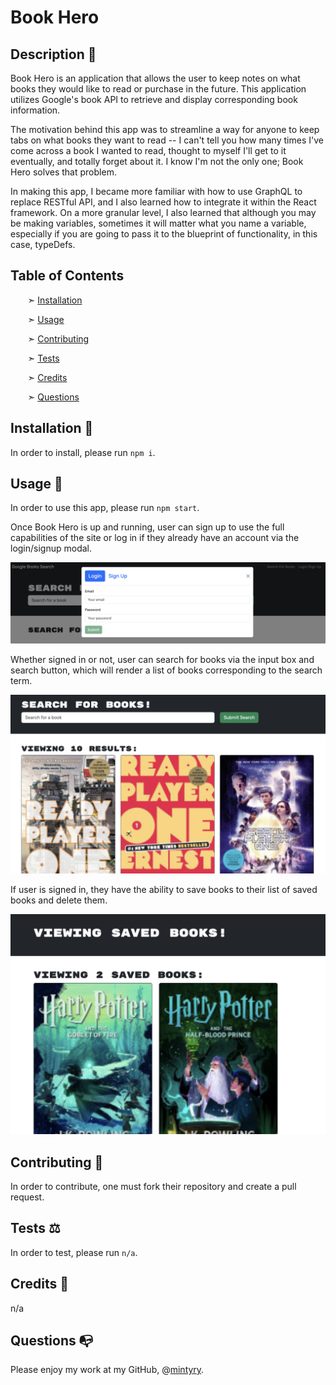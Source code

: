 
# Book Hero


## Description 📰

Book Hero is an application that allows the user to keep notes on what books they would like to read or purchase in the future. This application utilizes Google's book API to retrieve and display corresponding book information.

The motivation behind this app was to streamline a way for anyone to keep tabs on what books they want to read -- I can't tell you how many times I've come across a book I wanted to read, thought to myself I'll get to it eventually, and totally forget about it. I know I'm not the only one; Book Hero solves that problem.

In making this app, I became more familiar with how to use GraphQL to replace RESTful API, and I also learned how to integrate it within the React framework. On a more granular level, I also learned that although you may be making variables, sometimes it will matter what you name a variable, especially if you are going to pass it to the blueprint of functionality, in this case, typeDefs.


## Table of Contents

&nbsp;&nbsp;&nbsp;&nbsp;&nbsp;&nbsp; ➣ [Installation](#Installation)

&nbsp;&nbsp;&nbsp;&nbsp;&nbsp;&nbsp; ➣ [Usage](#Usage)


&nbsp;&nbsp;&nbsp;&nbsp;&nbsp;&nbsp; ➣ [Contributing](#Contributing)

&nbsp;&nbsp;&nbsp;&nbsp;&nbsp;&nbsp; ➣ [Tests](#Tests)

&nbsp;&nbsp;&nbsp;&nbsp;&nbsp;&nbsp; ➣ [Credits](#Credits)

&nbsp;&nbsp;&nbsp;&nbsp;&nbsp;&nbsp; ➣ [Questions](#Questions)


<a id="Installation"></a>
## Installation 🔌

In order to install, please run `npm i`.


<a id="Usage"></a>
## Usage 🧮

In order to use this app, please run `npm start`.

Once Book Hero is up and running, user can sign up to use the full capabilities of the site or log in if they already have an account via the login/signup modal.

![Login/Signup modal](./images/modal.png)

Whether signed in or not, user can search for books via the input box and search button, which will render a list of books corresponding to the search term.

![Login/Signup modal](./images/search.png)

If user is signed in, they have the ability to save books to their list of saved books and delete them.

![Login/Signup modal](./images/saved.png)





<a id="Contributing"></a>
## Contributing 🍴

In order to contribute, one must fork their repository and create a pull request.


<a id="Tests"></a>
## Tests ⚖️

In order to test, please run `n/a`.


<a id="Credits"></a>
 ## Credits 🤝
  n/a


<a id="Questions"></a>
## Questions 📭

Please enjoy my work at my GitHub, @[mintyry](https://github.com/mintyry).
